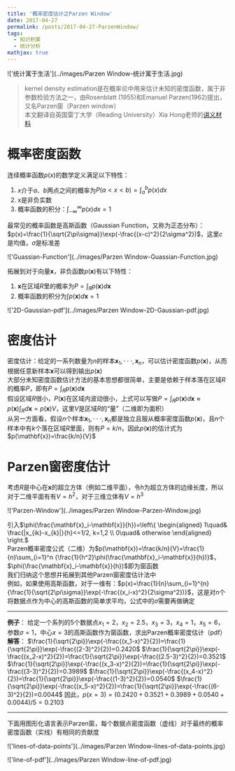 ```yaml
---
title: '概率密度估计之Parzen Window'
date: 2017-04-27
permalink: /posts/2017-04-27-ParzenWindow/
tags:
  - 知识积累
  - 统计分析
mathjax: true
---
```


!['统计寓于生活'](../images/Parzen Window-统计寓于生活.jpg)

>kernel density estimation是在概率论中用来估计未知的密度函数，属于非参数检验方法之一，由Rosenblatt (1955)和Emanuel Parzen(1962)提出，又名Parzen窗（Parzen window）<br>
本文翻译自英国雷丁大学（Reading University）Xia Hong老师的[讲义材料](http://www.personal.rdg.ac.uk/~sis01xh/teaching/CY2D2/Pattern2.pdf)<br>

<!-- more -->

# 概率密度函数

连续概率函数$p(x)$的数学定义满足以下特性：<br>
1. $x$介于$a$、$b$两点之间的概率为$P(a<x<b)=\int_a^bp(x)dx$<br>
2. x是非负实数<br>
3. 概率函数的积分：$\int_{-\infty}^\infty p(x)dx=1$<br>

最常见的概率函数是高斯函数（Gaussian Function，又称为正态分布）：$p(x)=\frac{1}{\sqrt{2\pi\sigma}}\exp(-\frac{(x-c)^2}{2\sigma^2})$，这里$c$是均值，$\sigma$是标准差<br>

!['Guassian-Function'](../images/Parzen Window-Guassian-Function.jpg)<br>

拓展到对于向量$\mathbf{x}$，非负函数$p(\mathbf{x})$有以下特性：<br>
1. $\mathbf{x}$在区域$R$里的概率为$P=\int_R p(\mathbf{x})d\mathbf{x}$<br>
2. 概率函数的积分为$\int p(\mathbf{x})d\mathbf{x}=1$<br>

!['2D-Gaussian-pdf'](../images/Parzen Window-2D-Gaussian-pdf.jpg)

# 密度估计

密度估计：给定的一系列数量为$n$的样本$\mathbf{x}_1, \cdot\cdot\cdot,\mathbf{x}_n$，可以估计密度函数$p(\mathbf{x})$，从而根据任意新样本$\mathbf{x}$可以得到输出$p(\mathbf{x})$<br>
大部分未知密度函数估计方法的基本思想都很简单，主要是依赖于样本落在区域$R$的概率$P$，即有$P=\int_R p(\mathbf{x})d\mathbf{x}$<br>
假设区域$R$很小，$P(\mathbf{x})$在区域内波动很小，上式可以写做$P=\int_R p(\mathbf{x})d\mathbf{x}\approx p(\mathbf{x})\int_R d\mathbf{x}=p(\mathbf{x})V$，这里$V$是区域$R$的“量”（二维即为面积）<br>
从另一方面看，假设$n$个样本$\mathbf{x}_1, \cdot\cdot\cdot,\mathbf{x}_n$都是独立且服从概率密度函数$p(\mathbf{x})$，且$n$个样本中有$k$个落在区域$R$里面，则有$P=k/n$，因此$p(\mathbf{x})$的估计式为$p(\mathbf{x})=\frac{k/n}{V}$<br>

# Parzen窗密度估计

考虑$R$是中心在$\mathbf{x}$的超立方体（例如二维平面），令$h$为超立方体的边缘长度，所以对于二维平面有有$V=h^2$，对于三维立体有$V=h^3$<br>

!['Parzen-Window'](../images/Parzen Window-Parzen-Window.jpg)<br>

引入$\phi(\frac{\mathbf{x}_i-\mathbf{x}}{h})=\left\{
\begin{aligned}
1\quad& \frac{|x_{ik}-x_{k}|}{h}<=1/2, k=1,2 \\
0\quad& otherwise
\end{aligned}
\right.$<br>
Parzen概率密度公式（二维）为$p(\mathbf{x})=\frac{k/n}{V}=\frac{1}{n}\sum_{i=1}^n {\frac{1}{h^2}\phi(\frac{\mathbf{x}_i-\mathbf{x}}{h})}$，$\phi(\frac{\mathbf{x}_i-\mathbf{x}}{h})$即为窗函数<br>
我们归纳这个思想并拓展到其他Parzen窗密度估计法中<br>
例如，如果使用高斯函数，对于一维有：$p(x)=\frac{1}{n}\sum_{i=1}^{n}{\frac{1}{\sqrt{2\pi\sigma}}\exp(-\frac{(x_i-x)^2}{2\sigma^2})}$，这是对$n$个将数据点作为中心的高斯函数的简单求平均，公式中的$\sigma$需要再做确定<br>

----
**例子**：
给定一个系列的5个数据点$x_1=2$，$x_2=2.5$，$x_3=3$，$x_4=1$，$x_5=6$，参数$\sigma=1$，中心$x=3$的高斯函数作为窗函数，求出Parzen概率密度估计（pdf）
**解答**：
$\frac{1}{\sqrt{2\pi}}\exp(-\frac{(x_1-x)^2}{2})=\frac{1}{\sqrt{2\pi}}\exp(-\frac{(2-3)^2}{2})=0.2420$
$\frac{1}{\sqrt{2\pi}}\exp(-\frac{(x_2-x)^2}{2})=\frac{1}{\sqrt{2\pi}}\exp(-\frac{(2.5-3)^2}{2})=0.3521$
$\frac{1}{\sqrt{2\pi}}\exp(-\frac{(x_3-x)^2}{2})=\frac{1}{\sqrt{2\pi}}\exp(-\frac{(3-3)^2}{2})=0.3989$
$\frac{1}{\sqrt{2\pi}}\exp(-\frac{(x_4-x)^2}{2})=\frac{1}{\sqrt{2\pi}}\exp(-\frac{(1-3)^2}{2})=0.0540$
$\frac{1}{\sqrt{2\pi}}\exp(-\frac{(x_5-x)^2}{2})=\frac{1}{\sqrt{2\pi}}\exp(-\frac{(6-3)^2}{2})=0.0044$
因此，$p(x=3)=(0.2420 + 0.3521 + 0.3989+0.0540 + 0.0044)/5 = 0.2103$

----
下面用图形化语言表示Parzen窗，每个数据点密度函数（虚线）对于最终的概率密度函数（实线）有相同的贡献度

!['lines-of-data-points'](../images/Parzen Window-lines-of-data-points.jpg)

!['line-of-pdf'](../images/Parzen Window-line-of-pdf.jpg)
